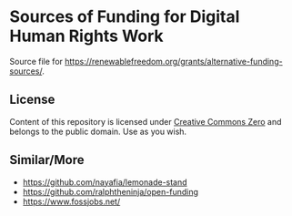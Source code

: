 # Sources of Funding for Digital Human Rights Work

Source file for <https://renewablefreedom.org/grants/alternative-funding-sources/>.

## License
 
Content of this repository is licensed under [Creative Commons Zero](https://creativecommons.org/publicdomain/zero/1.0/) and belongs to the public domain. Use as you wish.

## Similar/More

 * https://github.com/nayafia/lemonade-stand
 * https://github.com/ralphtheninja/open-funding
 * https://www.fossjobs.net/
